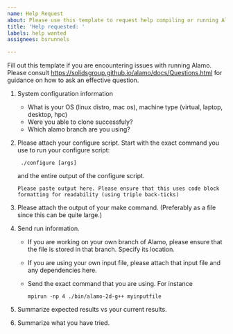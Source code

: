 ```yaml
---
name: Help Request
about: Please use this template to request help compiling or running Alamo.
title: 'Help requested: '
labels: help wanted
assignees: bsrunnels

---
```


Fill out this template if you are encountering issues with running Alamo. Please consult https://solidsgroup.github.io/alamo/docs/Questions.html for guidance on how to ask an effective question.

1. System configuration information
    - What is your OS (linux distro, mac os), machine type (virtual, laptop, desktop, hpc)
    - Were you able to clone successfuly?
    - Which alamo branch are you using?

2. Please attach your configure script. Start with the exact command you use to run your configure script:

    ```
     ./configure [args]
    ```

    and the entire output of the configure script.

    ```
    Please paste output here. Please ensure that this uses code block 
    formatting for readability (using triple back-ticks)
    ```

3. Please attach the output of your make command. (Preferably as a file since this can be quite large.)

4. Send run information.
    - If you are working on your own branch of Alamo, please ensure that the file is stored in that branch. Specify its location.
    - If you are using your own input file, please attach that input file and any dependencies here.
    - Send the exact command that you are using. For instance
        
        ``` mpirun -np 4 ./bin/alamo-2d-g++ myinputfile ```

5. Summarize expected results vs your current results. 

6. Summarize what you have tried.
